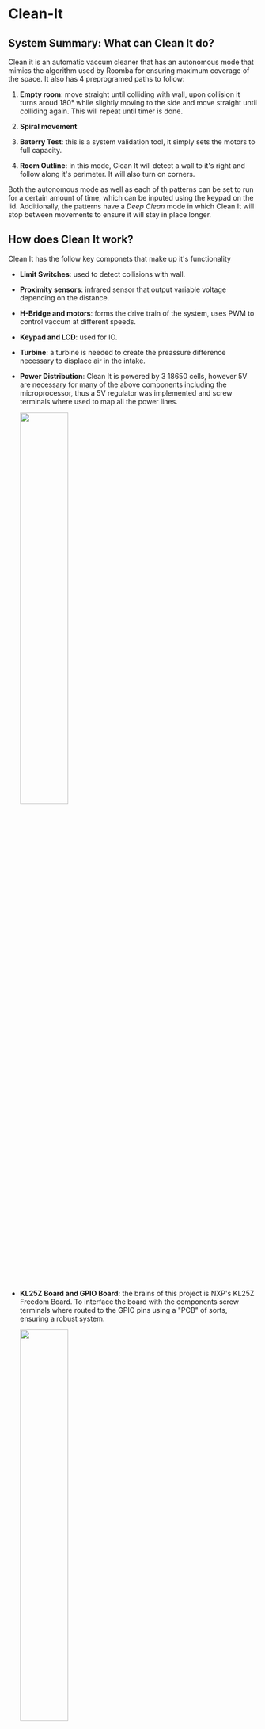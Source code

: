 # Clean-It
## System Summary: What can Clean It do?
Clean it is an automatic vaccum cleaner that has an autonomous mode that mimics the algorithm used by Roomba for ensuring maximum coverage of the space. It also has 4 preprogramed paths to follow:

1. **Empty room**: move straight until colliding with wall, upon collision it turns aroud 180° while slightly moving to the side and move straight until colliding again. This will repeat until timer is done.

2. **Spiral movement**

3. **Baterry Test**: this is a system validation tool, it simply sets the motors to full capacity.

4. **Room Outline**: in this mode, Clean It will detect a wall to it's right and follow along it's perimeter. It will also turn on corners. 

Both the autonomous mode as well as each of th patterns can be set to run for a certain amount of time, which can be inputed using the keypad on the lid. Additionally, the patterns have a *Deep Clean* mode in which Clean It will stop between movements to ensure it will stay in place longer.

## How does Clean It work?

Clean It has the follow key componets that make up it's functionality
- **Limit Switches**: used to detect collisions with wall.
-  **Proximity sensors**: infrared sensor that output variable voltage depending on the distance.
- **H-Bridge and motors**: forms the drive train of the system, uses PWM to control vaccum at different speeds.
- **Keypad and LCD**: used for IO.
-  **Turbine**: a turbine is needed to create the preassure difference necessary to displace air in the intake.
-  **Power Distribution**: Clean It is powered by 3 18650 cells, however 5V are necessary for many  of the above components including the microprocessor, thus a 5V regulator was implemented and screw terminals where used to map all the power lines.
      
      <img src="https://user-images.githubusercontent.com/29895011/172117967-681e6bf7-85c3-4d9a-90fb-a7f03895905a.jpg" width=45% height=45%>

-  **KL25Z Board and GPIO Board**: the brains of this project is NXP's KL25Z Freedom Board. To interface the board with the components screw terminals where routed to the GPIO pins using a "PCB" of sorts, ensuring a robust system.

      <img src="https://user-images.githubusercontent.com/29895011/172119613-5b08e581-fb3c-4350-b638-d6fa6669bb72.jpg" width=45% height=45%>


## Deep dive into the code

Clean It was built using the KL25Z Freedom Board. The code is structure in layers of abstraction, first including simple headers to interface the sensors and actuators and then processing this data to understand Clean It's surroundings. The end goal for the sensor abstractions was to have functions that detect collisions (using limit switches) and posible collisions (using proximits) in boolean terms. As for the actuators, the movements of the vacumm where expressed in terms of directio and parametrized using timers.

In managing this layered approach, the final driver code for the vaccum is much less complex, and it also encourages further contribution and personalization from the community.

| Abstraction Level | Description |
| --- | -------- |
| Hardware level  | The necessary registers are configured for each sensor and actuator, forming an *init* function for each component. The actual reading and/or writting to the GPIO pins also occurs here. |
| Data in context | Once the sensors have been interfaces, the data is read and used to trigger *flags* depending on the value. For example, the proximity sensors and limit sensor work together to form the collision detection system. |
| Route Planning | Finally the processed data can be used to encapsulate the routines the vaccum will perform |

## Demo Reel

https://youtu.be/Ws9m0iw0h-8


